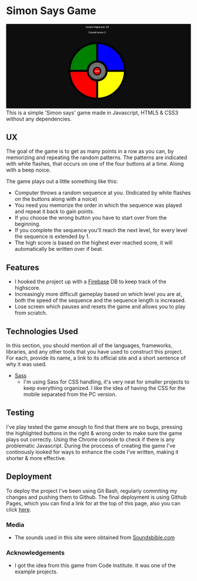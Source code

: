 # Simon Says Game

![Simon Says](SimonSays.jpg)
This is a simple 'Simon says' game made in Javascript, HTML5 & CSS3 without any dependencies.
 
## UX

The goal of the game is to get as many points in a row as you can, by memorizing and repeating the random patterns.
The patterns are indicated with white flashes, that occurs on one of the four buttons at a time. Along with a beep noice.

The game plays out a little something like this:
- Computer throws a random sequence at you. (Indicated by white flashes on the buttons along with a noice)
- You need you memorize the order in which the sequence was played and repeat it back to gain points.
- If you choose the wrong button you have to start over from the beginning.
- If you complete the sequence you'll reach the next level, for every level the sequence is extended by 1.
- The high score is based on the highest ever reached score, it will automatically be written over if beat.

## Features

- I hooked the project up with a [Firebase](https://firebase.google.com/) DB to keep track of the highscore.
- Increasingly more difficult gameplay based on which level you are at, both the speed of the sequence and the sequence length is increased.
- Lose screen which pauses and resets the game and allows you to play from scratch.

## Technologies Used

In this section, you should mention all of the languages, frameworks, libraries, and any other tools that you have used to construct this project. For each, provide its name, a link to its official site and a short sentence of why it was used.

- [Sass](https://sass-lang.com/documentation/syntax)
    - I'm using Sass for CSS handling, it's very neat for smaller projects to keep everything organized.
    I like the idea of having the CSS for the mobile separated from the PC version.


## Testing

I've play tested the game enough to find that there are no bugs, pressing the highlighted buttons in the right & wrong order to make sure the game plays out correctly. Using the Chrome console to check if there is any problematic Javascript. During the proccess of creating the game I've continously looked for ways to enhance the code I've written, making it shorter & more effective.

## Deployment

To deploy the project I've been using Git Bash, regularly commiting my changes and pushing them to Github.
The final deployment is using Github Pages, which you can find a link for at the top of this page, also you can click [here](https://emilohlund-git.github.io/Simon/).

### Media
- The sounds used in this site were obtained from [Soundsbible.com](http://soundbible.com/free-sound-effects-1.html)

### Acknowledgements

- I got the idea from this game from Code Institute. It was one of the example projects.
